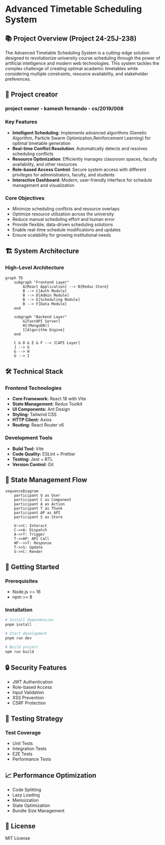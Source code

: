# Advanced Timetable Scheduling System



## 📚 Project Overview (Project 24-25J-238)

The Advanced Timetable Scheduling System is a cutting-edge solution designed to revolutionize university course scheduling through the power of artificial intelligence and modern web technologies. This system tackles the complex challenge of creating optimal academic timetables while considering multiple constraints, resource availability, and stakeholder preferences.

## 👥 Project creator

### project owner - kamesh fernando - cs/2019/008

### Key Features
- **Intelligent Scheduling**: Implements advanced algorithms (Genetic Algorithm, Particle Swarm Optimization,Reinforcement Learning) for optimal timetable generation
- **Real-time Conflict Resolution**: Automatically detects and resolves scheduling conflicts
- **Resource Optimization**: Efficiently manages classroom spaces, faculty availability, and other resources
- **Role-based Access Control**: Secure system access with different privileges for administrators, faculty, and students
- **Interactive Dashboard**: Modern, user-friendly interface for schedule management and visualization


### Core Objectives
- Minimize scheduling conflicts and resource overlaps
- Optimize resource utilization across the university
- Reduce manual scheduling effort and human error
- Provide flexible, data-driven scheduling solutions
- Enable real-time schedule modifications and updates
- Ensure scalability for growing institutional needs

## 🏗 System Architecture

### High-Level Architecture
```mermaid
graph TD
    subgraph "Frontend Layer"
        A[React Application] --> B{Redux Store}
        B --> C[Auth Module]
        B --> D[Admin Module]
        B --> E[Scheduling Module]
        B --> F[Data Module]
    end
    
    subgraph "Backend Layer"
        G[FastAPI Server]
        H[(MongoDB)]
        I[Algorithm Engine]
    end
    
    C & D & E & F --> J[API Layer]
    J --> G
    G --> H
    G --> I
```



## 🛠 Technical Stack

### Frontend Technologies
- **Core Framework:** React 18 with Vite
- **State Management:** Redux Toolkit
- **UI Components:** Ant Design
- **Styling:** Tailwind CSS
- **HTTP Client:** Axios
- **Routing:** React Router v6

### Development Tools
- **Build Tool:** Vite
- **Code Quality:** ESLint + Prettier
- **Testing:** Jest + RTL
- **Version Control:** Git

## 🔄 State Management Flow
```mermaid
sequenceDiagram
    participant U as User
    participant C as Component
    participant A as Action
    participant T as Thunk
    participant AP as API
    participant S as Store

    U->>C: Interact
    C->>A: Dispatch
    A->>T: Trigger
    T->>AP: API Call
    AP-->>T: Response
    T->>S: Update
    S->>C: Render
```

## 🚀 Getting Started

### Prerequisites
- Node.js >= 16
- npm >= 8

### Installation
```bash
# Install dependencies
pnpm install

# Start development
pnpm run dev

# Build project
npm run build
```

## 🔒 Security Features

- JWT Authentication
- Role-based Access
- Input Validation
- XSS Prevention
- CSRF Protection

## 🧪 Testing Strategy

### Test Coverage
- Unit Tests
- Integration Tests
- E2E Tests
- Performance Tests

## 📈 Performance Optimization

- Code Splitting
- Lazy Loading
- Memoization
- State Optimization
- Bundle Size Management


## 📝 License
MIT License
